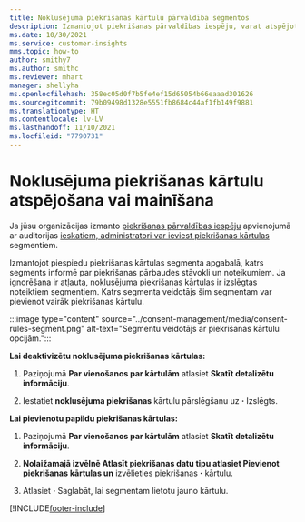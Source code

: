 ```yaml
---
title: Noklusējuma piekrišanas kārtulu pārvaldība segmentos
description: Izmantojot piekrišanas pārvaldības iespēju, varat atspējot vai mainīt noklusējuma piekrišanas kārtulas, ja ir iespējota ignorēšana.
ms.date: 10/30/2021
ms.service: customer-insights
mms.topic: how-to
author: smithy7
ms.author: smithc
ms.reviewer: mhart
manager: shellyha
ms.openlocfilehash: 358ec05d0f7b5fe4ef15d65054b66eaaad301626
ms.sourcegitcommit: 79b09498d1328e5551fb8684c44af1fb149f9881
ms.translationtype: HT
ms.contentlocale: lv-LV
ms.lasthandoff: 11/10/2021
ms.locfileid: "7790731"
---
```

# <a name="disable-or-change-default-consent-rules"></a>Noklusējuma piekrišanas kārtulu atspējošana vai mainīšana

Ja jūsu organizācijas izmanto [piekrišanas pārvaldības iespēju](../consent-management/overview.md) apvienojumā ar auditorijas [ieskatiem, administratori var ieviest piekrišanas kārtulas](activate-consent.md) segmentiem. 

Izmantojot piespiedu piekrišanas kārtulas segmenta apgabalā, katrs segments informē par piekrišanas pārbaudes stāvokli un noteikumiem. Ja ignorēšana ir atļauta, noklusējuma piekrišanas kārtulas ir izslēgtas noteiktiem segmentiem. Katrs segmenta veidotājs šim segmentam var pievienot vairāk piekrišanas kārtulu. 

:::image type="content" source="../consent-management/media/consent-rules-segment.png" alt-text="Segmentu veidotājs ar piekrišanas kārtulu opcijām.":::

**Lai deaktivizētu noklusējuma piekrišanas kārtulas:**

1. Paziņojumā **Par vienošanos par kārtulām** atlasiet **Skatīt detalizētu informāciju**. 

1. Iestatiet **noklusējuma piekrišanas** kārtulu pārslēgšanu uz **·** Izslēgts.

**Lai pievienotu papildu piekrišanas kārtulas:**

1. Paziņojumā **Par vienošanos par kārtulām** atlasiet **Skatīt detalizētu informāciju**. 

1. **Nolaižamajā izvēlnē Atlasīt piekrišanas datu tipu atlasiet Pievienot piekrišanas kārtulas un** izvēlieties piekrišanas **·** kārtulu.

1. Atlasiet **·** Saglabāt, lai segmentam lietotu jauno kārtulu.

[!INCLUDE[footer-include](../includes/footer-banner.md)] 
